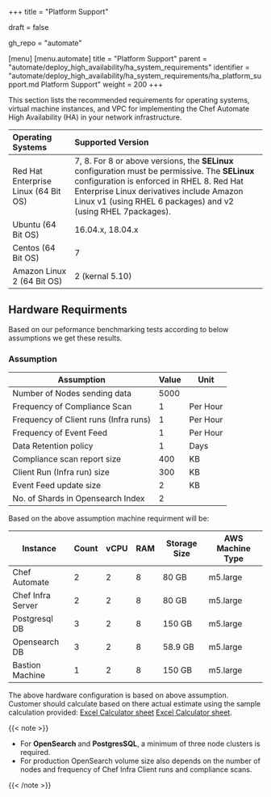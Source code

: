 +++
title = "Platform Support"

draft = false

gh_repo = "automate"

[menu]
  [menu.automate]
    title = "Platform Support"
    parent = "automate/deploy_high_availability/ha_system_requirements"
    identifier = "automate/deploy_high_availability/ha_system_requirements/ha_platform_support.md Platform Support"
    weight = 200
+++

This section lists the recommended requirements for operating systems, virtual machine instances, and VPC for implementing the Chef Automate High Availability (HA) in your network infrastructure.

| Operating Systems                        | Supported Version         |
| :--------------------------------------  | :-----------------------  |
| Red Hat Enterprise Linux (64 Bit OS)     | 7, 8. For 8 or above versions, the **SELinux** configuration must be permissive. The **SELinux** configuration is enforced in RHEL 8. Red Hat Enterprise Linux derivatives include Amazon Linux v1 (using RHEL 6 packages) and v2 (using RHEL 7packages). |
| Ubuntu (64 Bit OS)                       | 16.04.x, 18.04.x          |
| Centos (64 Bit OS)                       | 7                         |
| Amazon Linux 2 (64 Bit OS)               | 2 (kernal 5.10)           |

## Hardware Requirments

Based on our peformance benchmarking tests according to below assumptions we get these results.
### Assumption
| Assumption                            | Value | Unit     |
|---------------------------------------|-------|----------|
| Number of Nodes sending data          | 5000  |          |
| Frequency of Compliance Scan          | 1     | Per Hour |
| Frequency of Client runs (Infra runs) | 1     | Per Hour |
| Frequency of Event Feed               | 1     | Per Hour |
| Data Retention policy                 | 1     | Days     |
| Compliance scan report size           | 400   | KB       |
| Client Run (Infra run) size           | 300   | KB       |
| Event Feed update size                | 2     | KB       |
| No. of Shards in Opensearch Index     | 2     |

Based on the above assumption machine requirment will be:

| Instance          | Count | vCPU | RAM | Storage Size | AWS Machine Type |
|-------------------|-------|------|-----|--------------|------------------|
| Chef Automate     | 2     | 2    | 8   | 80 GB        | m5.large         |
| Chef Infra Server | 2     | 2    | 8   | 80 GB        | m5.large         |
| Postgresql DB     | 3     | 2    | 8   | 150 GB       | m5.large         |
| Opensearch DB     | 3     | 2    | 8   | 58.9 GB      | m5.large         |
| Bastion Machine   | 1     | 2    | 8   | 150 GB       | m5.large         |

The above hardware configuration is based on above assumption. Customer should calculate based on there actual estimate using the sample calculation provided: [Excel Calculator sheet](../../static/calculator/automate_ha_hardware_calculator.xlsx) [Excel Calculator sheet](/calculator/automate_ha_hardware_calculator.xlsx).

{{< note >}}

- For **OpenSearch** and **PostgresSQL**, a minimum of three node clusters is required.
- For production OpenSearch volume size also depends on the number of nodes and frequency of Chef Infra Client runs and compliance scans.

{{< /note >}}


